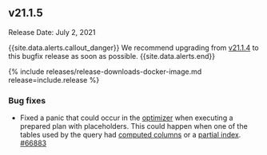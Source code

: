 ## v21.1.5

Release Date: July 2, 2021

{{site.data.alerts.callout_danger}}
We recommend upgrading from [v21.1.4](v21.1.html#v21-1-4) to this bugfix release as soon as possible.
{{site.data.alerts.end}}

{% include releases/release-downloads-docker-image.md release=include.release %}

<h3 id="v21-1-5-bug-fixes">Bug fixes</h3>

- Fixed a panic that could occur in the [optimizer](../v21.1/cost-based-optimizer.html) when executing a prepared plan with placeholders. This could happen when one of the tables used by the query had [computed columns](../v21.1/computed-columns.html) or a [partial index](../v21.1/partial-indexes.html). [#66883][#66883]

[#66883]: https://github.com/cockroachdb/cockroach/pull/66833
